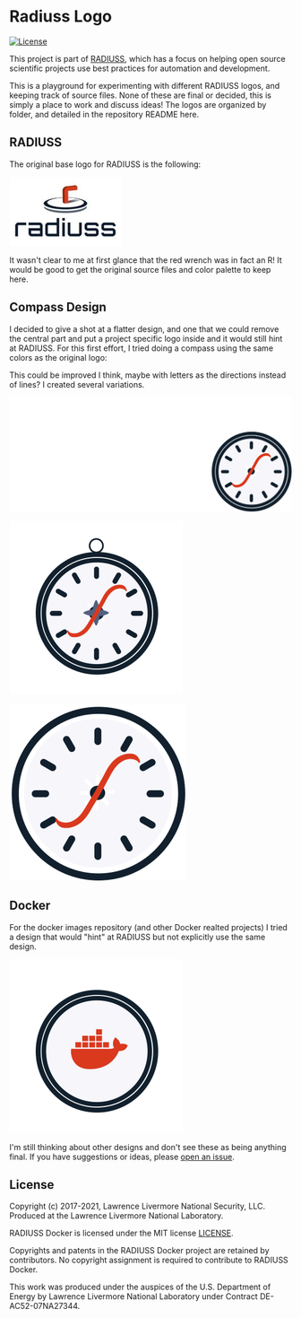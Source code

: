 # Radiuss Logo

[![License](https://img.shields.io/badge/License-MIT%203--Clause-blue.svg)](https://github.com/rse-radiuss/radius-docker/blob/main/LICENSE)

This project is part of [RADIUSS](https://computing.llnl.gov/projects/radiuss), which
has a focus on helping open source scientific projects use best practices for
automation and development.

This is a playground for experimenting with different RADIUSS logos, and keeping
track of source files. None of these are final or decided, this is simply a place to
work and discuss ideas! The logos are organized by folder, and detailed in the repository
README here.

## RADIUSS

The original base logo for RADIUSS is the following:

![original/logo.jpg](original/logo.jpg)


It wasn't clear to me at first glance that the red wrench was in fact an R!
It would be good to get the original source files and color palette to keep here.

## Compass Design

I decided to give a shot at a flatter design, and one that we could remove
the central part and put a project specific logo inside and it would still
hint at RADIUSS. For this first effort, I tried doing a compass using the
same colors as the original logo:



This could be improved I think, maybe with letters as the directions instead
of lines? I created several variations.

![compass/rse-radiuss-border.png](compass/rse-radiuss-border.png)

![compass/rse-radiuss-pin.png](compass/rse-radiuss-pin.png)

![compass/rse-radiuss.png](compass/rse-radiuss.png)

## Docker

For the docker images repository (and other Docker realted projects) I tried a
design that would "hint" at RADIUSS but not explicitly use the same design.

![docker/rse-radiuss-docker.png](docker/rse-radiuss-docker.png)

I'm still thinking about other designs and don't see these as being anything
final. If you have suggestions or ideas, please [open an issue](https://github.com/rse-radiuss/logo/issues/).


License
-------

Copyright (c) 2017-2021, Lawrence Livermore National Security, LLC. 
Produced at the Lawrence Livermore National Laboratory.

RADIUSS Docker is licensed under the MIT license [LICENSE](./LICENSE).

Copyrights and patents in the RADIUSS Docker project are retained by
contributors. No copyright assignment is required to contribute to RADIUSS
Docker.

This work was produced under the auspices of the U.S. Department of
Energy by Lawrence Livermore National Laboratory under Contract
DE-AC52-07NA27344.
